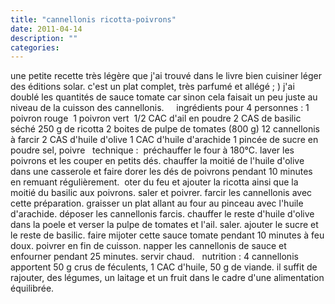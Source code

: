 ```yaml
---
title: "cannellonis ricotta-poivrons"
date: 2011-04-14
description: ""
categories: 
---
```


          
 une petite recette très légère que j'ai trouvé dans le livre bien cuisiner léger des éditions solar. c'est un plat complet, très parfumé et allégé ; )   j'ai doublé les quantités de sauce tomate car sinon cela faisait un peu juste au niveau de la cuisson des cannellonis.   &nbsp;         &nbsp;   ingrédients pour 4 personnes :   1 poivron rouge&nbsp;   1 poivron vert&nbsp;   1/2 CAC d'ail en poudre   2 CAS de basilic séché   250 g de ricotta   2 boites de pulpe de tomates (800 g)   12 cannellonis à farcir   2 CAS d'huile d'olive   1 CAC d'huile d'arachide   1 pincée de sucre en poudre   sel, poivre   &nbsp;   technique :&nbsp;   préchauffer le four à 180°C.   laver les poivrons et les couper en petits dés.   chauffer la moitié de l'huile d'olive dans une casserole et faire dorer les dés de poivrons pendant 10 minutes en remuant régulièrement.&nbsp;   oter du feu et ajouter la ricotta ainsi que la moitié du basilic aux poivrons. saler et poivrer.   farcir les cannellonis avec cette préparation. graisser un plat allant au four au pinceau avec l'huile d'arachide. déposer les cannellonis farcis.   chauffer le reste d'huile d'olive dans la poele et verser la pulpe de tomates et l'ail. saler. ajouter le sucre et le reste de basilic. faire mijoter cette sauce tomate pendant 10 minutes à feu doux. poivrer en fin de cuisson.   napper les cannellonis de sauce et enfourner pendant 25 minutes. servir chaud.   &nbsp;   nutrition : 4 cannellonis apportent 50 g crus de féculents, 1 CAC d'huile, 50 g de viande. il suffit de rajouter, des légumes, un laitage et un fruit dans le cadre d'une alimentation équilibrée. 

                          
